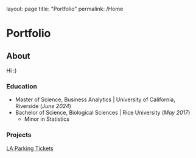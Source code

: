 layout: page
title: "Portfolio"
permalink: /Home

# Portfolio

## About
Hi :)

### Education
- Master of Science, Business Analytics | University of California, Riverside (_June 2024_) 
- Bachelor of Science, Biological Sciences | Rice University (_May 2017_)
  + Minor in Statistics


### Projects

[LA Parking Tickets](https://MatthewBarclay99.github.io/assets/docs/parking/STAT-405-Final-Project.html)

